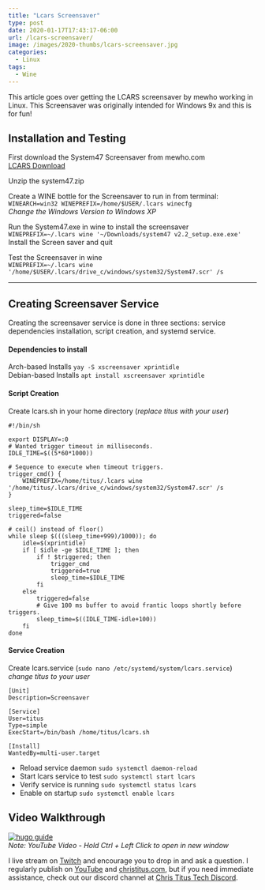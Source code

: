 ```yaml
---
title: "Lcars Screensaver"
type: post
date: 2020-01-17T17:43:17-06:00
url: /lcars-screensaver/
image: /images/2020-thumbs/lcars-screensaver.jpg
categories:
  - Linux
tags:
  - Wine
---
```

This article goes over getting the LCARS screensaver by mewho working in Linux. This Screensaver was originally intended for Windows 9x and this is for fun!<!--more-->

## Installation and Testing

First download the System47 Screensaver from mewho.com  
[LCARS Download](https://mewho.com/system47/download1.htm)  

Unzip the system47.zip

Create a WINE bottle for the Screensaver to run in from terminal:  
`WINEARCH=win32 WINEPREFIX=/home/$USER/.lcars winecfg`  
*Change the Windows Version to Windows XP*

Run the System47.exe in wine to install the screensaver  
`WINEPREFIX=~/.lcars wine '~/Downloads/system47 v2.2_setup.exe.exe'`  
Install the Screen saver and quit

Test the Screensaver in wine  
`WINEPREFIX=~/.lcars wine '/home/$USER/.lcars/drive_c/windows/system32/System47.scr' /s`
***
## Creating Screensaver Service

Creating the screensaver service is done in three sections: service dependencies installation, script creation, and systemd service.

#### Dependencies to install 
Arch-based Installs `yay -S xscreensaver xprintidle`  
Debian-based Installs `apt install xscreensaver xprintidle`

#### Script Creation
Create lcars.sh in your home directory (*replace titus with your user*)
```
#!/bin/sh

export DISPLAY=:0
# Wanted trigger timeout in milliseconds.
IDLE_TIME=$((5*60*1000))

# Sequence to execute when timeout triggers.
trigger_cmd() {
    WINEPREFIX=/home/titus/.lcars wine '/home/titus/.lcars/drive_c/windows/system32/System47.scr' /s
}

sleep_time=$IDLE_TIME
triggered=false

# ceil() instead of floor()
while sleep $(((sleep_time+999)/1000)); do
    idle=$(xprintidle)
    if [ $idle -ge $IDLE_TIME ]; then
        if ! $triggered; then
            trigger_cmd
            triggered=true
            sleep_time=$IDLE_TIME
        fi
    else
        triggered=false
        # Give 100 ms buffer to avoid frantic loops shortly before triggers.
        sleep_time=$((IDLE_TIME-idle+100))
    fi
done
```
#### Service Creation
Create lcars.service (`sudo nano /etc/systemd/system/lcars.service`)
*change titus to your user*
```
[Unit]
Description=Screensaver

[Service]
User=titus
Type=simple
ExecStart=/bin/bash /home/titus/lcars.sh

[Install]
WantedBy=multi-user.target
```
  - Reload service daemon `sudo systemctl daemon-reload`
  - Start lcars service to test `sudo systemctl start lcars`
  - Verify service is running `sudo systemctl status lcars`
  - Enable on startup `sudo systemctl enable lcars`

## Video Walkthrough
[![hugo guide](https://img.youtube.com/vi/J2zasJz5vuA/0.jpg)](https://www.youtube.com/watch?v=J2zasJz5vuA)  
_Note: YouTube Video - Hold Ctrl + Left Click to open in new window_

I live stream on [Twitch][1] and encourage you to drop in and ask a question. I regularly publish on [YouTube][2] and [christitus.com][3], but if you need immediate assistance, check out our discord channel at [Chris Titus Tech Discord][4].

 [1]: https://twitch.tv/christitustech
 [2]: https://www.youtube.com/c/ChrisTitusTech
 [3]: https://www.christitus.com/
 [4]: https://www.christitus.com/discord
